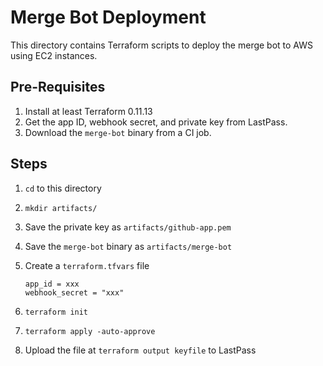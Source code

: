 # Merge Bot Deployment

This directory contains Terraform scripts to deploy the merge bot to AWS using
EC2 instances.

## Pre-Requisites

1. Install at least Terraform 0.11.13
1. Get the app ID, webhook secret, and private key from LastPass.
1. Download the `merge-bot` binary from a CI job.

## Steps

1. `cd` to this directory
1. `mkdir artifacts/`
1. Save the private key as `artifacts/github-app.pem`
1. Save the `merge-bot` binary as `artifacts/merge-bot`
1. Create a `terraform.tfvars` file

    ```
    app_id = xxx
    webhook_secret = "xxx"
    ```

1. `terraform init`
1. `terraform apply -auto-approve`
1. Upload the file at `terraform output keyfile` to LastPass
